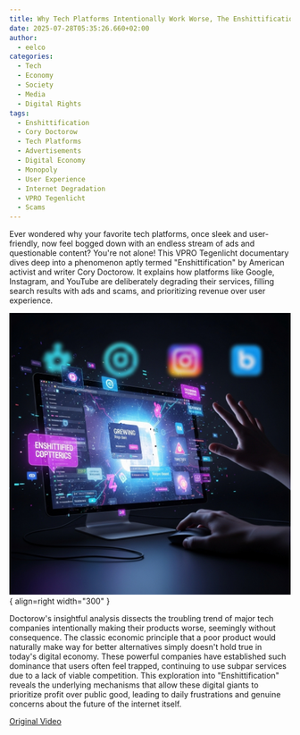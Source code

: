 ```yaml
---
title: Why Tech Platforms Intentionally Work Worse, The Enshittification Phenomenon
date: 2025-07-28T05:35:26.660+02:00
author:
  - eelco
categories:
  - Tech
  - Economy
  - Society
  - Media
  - Digital Rights
tags:
  - Enshittification
  - Cory Doctorow
  - Tech Platforms
  - Advertisements
  - Digital Economy
  - Monopoly
  - User Experience
  - Internet Degradation
  - VPRO Tegenlicht
  - Scams
---
```


Ever wondered why your favorite tech platforms, once sleek and user-friendly, now feel bogged down with an endless stream of ads and questionable content? You're not alone! This VPRO Tegenlicht documentary dives deep into a phenomenon aptly termed "Enshittification" by American activist and writer Cory Doctorow. It explains how platforms like Google, Instagram, and YouTube are deliberately degrading their services, filling search results with ads and scams, and prioritizing revenue over user experience.

![A descriptive image](../../assets/2025-07-28-275.png){ align=right width="300" }
<!-- more -->

Doctorow's insightful analysis dissects the troubling trend of major tech companies intentionally making their products worse, seemingly without consequence. The classic economic principle that a poor product would naturally make way for better alternatives simply doesn't hold true in today's digital economy. These powerful companies have established such dominance that users often feel trapped, continuing to use subpar services due to a lack of viable competition. This exploration into "Enshittification" reveals the underlying mechanisms that allow these digital giants to prioritize profit over public good, leading to daily frustrations and genuine concerns about the future of the internet itself.

[Original Video](https://youtu.be/CgJ6isBJiWI)
